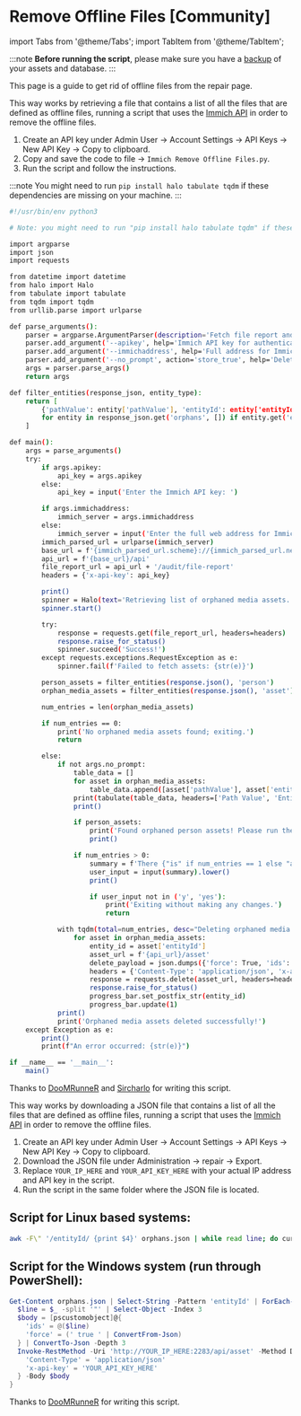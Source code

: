# Remove Offline Files [Community]

import Tabs from '@theme/Tabs';
import TabItem from '@theme/TabItem';

:::note
**Before running the script**, please make sure you have a [backup](/docs/administration/backup-and-restore) of your assets and database.
:::

This page is a guide to get rid of offline files from the repair page.

<Tabs>

<TabItem value="Python script (Best way)" label="Python script (Best way)">

This way works by retrieving a file that contains a list of all the files that are defined as offline files, running a script that uses the [Immich API](/docs/api/delete-assets) in order to remove the offline files.

1. Create an API key under Admin User -> Account Settings -> API Keys -> New API Key -> Copy to clipboard.
2. Copy and save the code to file -> `Immich Remove Offline Files.py`.
3. Run the script and follow the instructions.

:::note
You might need to run `pip install halo tabulate tqdm` if these dependencies are missing on your machine.
:::

```bash title='Python'
#!/usr/bin/env python3

# Note: you might need to run "pip install halo tabulate tqdm" if these dependencies are missing on your machine

import argparse
import json
import requests

from datetime import datetime
from halo import Halo
from tabulate import tabulate
from tqdm import tqdm
from urllib.parse import urlparse

def parse_arguments():
    parser = argparse.ArgumentParser(description='Fetch file report and delete orphaned media assets from Immich.')
    parser.add_argument('--apikey', help='Immich API key for authentication')
    parser.add_argument('--immichaddress', help='Full address for Immich, including protocol and port')
    parser.add_argument('--no_prompt', action='store_true', help='Delete orphaned media assets without confirmation')
    args = parser.parse_args()
    return args

def filter_entities(response_json, entity_type):
    return [
        {'pathValue': entity['pathValue'], 'entityId': entity['entityId'], 'entityType': entity['entityType']}
        for entity in response_json.get('orphans', []) if entity.get('entityType') == entity_type
    ]

def main():
    args = parse_arguments()
    try:
        if args.apikey:
            api_key = args.apikey
        else:
            api_key = input('Enter the Immich API key: ')

        if args.immichaddress:
            immich_server = args.immichaddress
        else:
            immich_server = input('Enter the full web address for Immich, including protocol and port: ')
        immich_parsed_url = urlparse(immich_server)
        base_url = f'{immich_parsed_url.scheme}://{immich_parsed_url.netloc}'
        api_url = f'{base_url}/api'
        file_report_url = api_url + '/audit/file-report'
        headers = {'x-api-key': api_key}

        print()
        spinner = Halo(text='Retrieving list of orphaned media assets...', spinner='dots')
        spinner.start()

        try:
            response = requests.get(file_report_url, headers=headers)
            response.raise_for_status()
            spinner.succeed('Success!')
        except requests.exceptions.RequestException as e:
            spinner.fail(f'Failed to fetch assets: {str(e)}')

        person_assets = filter_entities(response.json(), 'person')
        orphan_media_assets = filter_entities(response.json(), 'asset')

        num_entries = len(orphan_media_assets)

        if num_entries == 0:
            print('No orphaned media assets found; exiting.')
            return

        else:
            if not args.no_prompt:
                table_data = []
                for asset in orphan_media_assets:
                    table_data.append([asset['pathValue'], asset['entityId']])
                print(tabulate(table_data, headers=['Path Value', 'Entity ID'], tablefmt='pretty'))
                print()

                if person_assets:
                    print('Found orphaned person assets! Please run the "RECOGNIZE FACES > ALL" job in Immich after running this tool to correct this.')
                    print()

                if num_entries > 0:
                    summary = f'There {"is" if num_entries == 1 else "are"} {num_entries} orphaned media asset{"s" if num_entries != 1 else ""}. Would you like to delete {"them" if num_entries != 1 else "it"} from Immich? (yes/no): '
                    user_input = input(summary).lower()
                    print()

                    if user_input not in ('y', 'yes'):
                        print('Exiting without making any changes.')
                        return

            with tqdm(total=num_entries, desc="Deleting orphaned media assets", unit="asset") as progress_bar:
                for asset in orphan_media_assets:
                    entity_id = asset['entityId']
                    asset_url = f'{api_url}/asset'
                    delete_payload = json.dumps({'force': True, 'ids': [entity_id]})
                    headers = {'Content-Type': 'application/json', 'x-api-key': api_key}
                    response = requests.delete(asset_url, headers=headers, data=delete_payload)
                    response.raise_for_status()
                    progress_bar.set_postfix_str(entity_id)
                    progress_bar.update(1)
            print()
            print('Orphaned media assets deleted successfully!')
    except Exception as e:
        print()
        print(f"An error occurred: {str(e)}")

if __name__ == '__main__':
    main()
```

Thanks to [DooMRunneR](https://discord.com/channels/979116623879368755/1179655214870040596/1194308198413373482) and [Sircharlo](https://discord.com/channels/979116623879368755/1179655214870040596/1195038609812758639) for writing this script.

</TabItem>

<TabItem value="Bash and PowerShell script" label="Bash and PowerShell script" default>

This way works by downloading a JSON file that contains a list of all the files that are defined as offline files, running a script that uses the [Immich API](/docs/api/delete-assets) in order to remove the offline files.

1. Create an API key under Admin User -> Account Settings -> API Keys -> New API Key -> Copy to clipboard.
2. Download the JSON file under Administration -> repair -> Export.
3. Replace `YOUR_IP_HERE` and `YOUR_API_KEY_HERE` with your actual IP address and API key in the script.
4. Run the script in the same folder where the JSON file is located.

## Script for Linux based systems:

```bash title='Bash'
awk -F\" '/entityId/ {print $4}' orphans.json | while read line; do curl --location --request DELETE 'http://YOUR_IP_HERE:2283/api/asset' --header 'Content- Type: application/json' --header 'x-api-key: YOUR_API_KEY_HERE' --data '{ "force": true, "ids": ["'"$line"'"]}';done
```

## Script for the Windows system (run through PowerShell):

```powershell title='PowerShell'
Get-Content orphans.json | Select-String -Pattern 'entityId' | ForEach-Object {
  $line = $_ -split '"' | Select-Object -Index 3
  $body = [pscustomobject]@{
    'ids' = @($line)
    'force' = (' true ' | ConvertFrom-Json)
  } | ConvertTo-Json -Depth 3
  Invoke-RestMethod -Uri 'http://YOUR_IP_HERE:2283/api/asset' -Method Delete -Headers @{
    'Content-Type' = 'application/json'
    'x-api-key' = 'YOUR_API_KEY_HERE'
  } -Body $body
}
```

Thanks to [DooMRunneR](https://discord.com/channels/979116623879368755/1179655214870040596/1194308198413373482) for writing this script.

</TabItem>
</Tabs>
